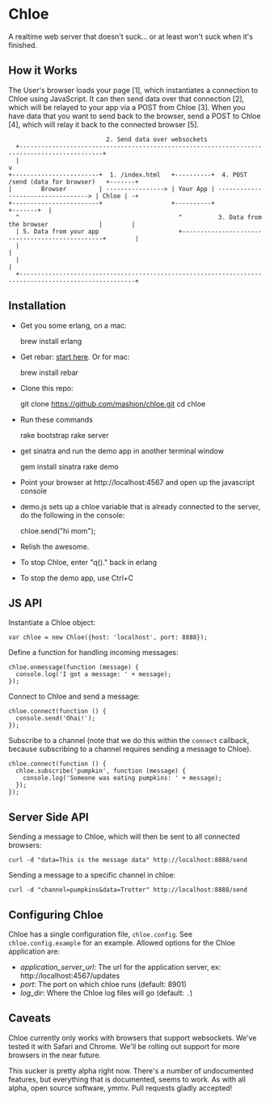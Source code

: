 Chloe
=====

A realtime web server that doesn't suck... or at least won't suck when it's
finished.

How it Works
------------

The User's browser loads your page [1], which instantiates a connection to
Chloe using JavaScript. It can then send data over that connection [2], which
will be relayed to your app via a POST from Chloe [3]. When you have data that
you want to send back to the browser, send a POST to Chloe [4], which will
relay it back to the connected browser [5].

                               2. Send data over websockets
      +---------------------------------------------------------------------------------------------+
      |                                                                                             v
    +------------------------+  1. /index.html   +----------+  4. POST /send (data for browser)   +-------+
    |        Browser         | ----------------> | Your App | ----------------------------------> | Chloe | -+
    +------------------------+                   +----------+                                     +-------+  |
      ^                                            ^          3. Data from the browser              |        |
      | 5. Data from your app                      +------------------------------------------------+        |
      |                                                                                                      |
      |                                                                                                      |
      +------------------------------------------------------------------------------------------------------+

Installation
------------

- Get you some erlang, on a mac:

    brew install erlang

- Get rebar: [start here](https://github.com/basho/rebar/wiki/Getting-started). Or for mac:

    brew install rebar

- Clone this repo:

    git clone https://github.com/mashion/chloe.git
    cd chloe

- Run these commands

    rake bootstrap
    rake server

- get sinatra and run the demo app in another terminal window

    gem install sinatra
    rake demo

- Point your browser at http://localhost:4567 and open up the javascript console
- demo.js sets up a chloe variable that is already connected to the server, do
  the following in the console:

    chloe.send("hi mom");

- Relish the awesome.
- To stop Chloe, enter "q()." back in erlang
- To stop the demo app, use Ctrl+C

JS API
------

Instantiate a Chloe object:

    var chloe = new Chloe({host: 'localhost', port: 8888});

Define a function for handling incoming messages:

    chloe.onmessage(function (message) {
      console.log('I got a message: ' + message);
    });

Connect to Chloe and send a message:

    chloe.connect(function () {
      console.send('Ohai!');
    });

Subscribe to a channel (note that we do this within the `connect` callback,
because subscribing to a channel requires sending a message to Chloe).

    chloe.connect(function () {
      chloe.subscribe('pumpkin', function (message) {
        console.log('Someone was eating pumpkins: ' + message);
      });
    });

Server Side API
---------------

Sending a message to Chloe, which will then be sent to all connected browsers:

    curl -d "data=This is the message data" http://localhost:8888/send

Sending a message to a specific channel in chloe:

    curl -d "channel=pumpkins&data=Trotter" http://localhost:8888/send

Configuring Chloe
-----------------

Chloe has a single configuration file, `chloe.config`. See
`chloe.config.example` for an example. Allowed options for the Chloe
application are:

  - *application_server_url*: The url for the application server, ex: http://localhost:4567/updates
  - *port*: The port on which chloe runs (default: 8901)
  - *log_dir*: Where the Chloe log files will go (default: `.`)

Caveats
-------

Chloe currently only works with browsers that support websockets. We've tested
it with Safari and Chrome. We'll be rolling out support for more browsers in
the near future.

This sucker is pretty alpha right now. There's a number of undocumented
features, but everything that is documented, seems to work. As with all alpha,
open source software, ymmv. Pull requests gladly accepted!
